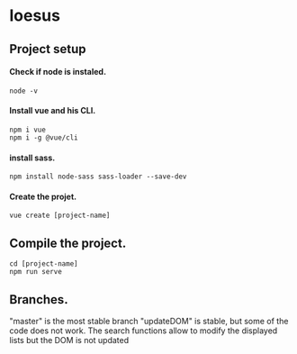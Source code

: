 # loesus

## Project setup

#### Check if node is instaled.
```
node -v
```
#### Install vue and his CLI.
```
npm i vue
npm i -g @vue/cli
```
#### install sass.
```
npm install node-sass sass-loader --save-dev
```
#### Create the projet.
```
vue create [project-name]
```
## Compile the project.
```
cd [project-name]
npm run serve
```
## Branches.
"master" is the most stable branch
"updateDOM" is stable, but some of the code does not work. The search functions allow to modify the displayed lists but the DOM is not updated
